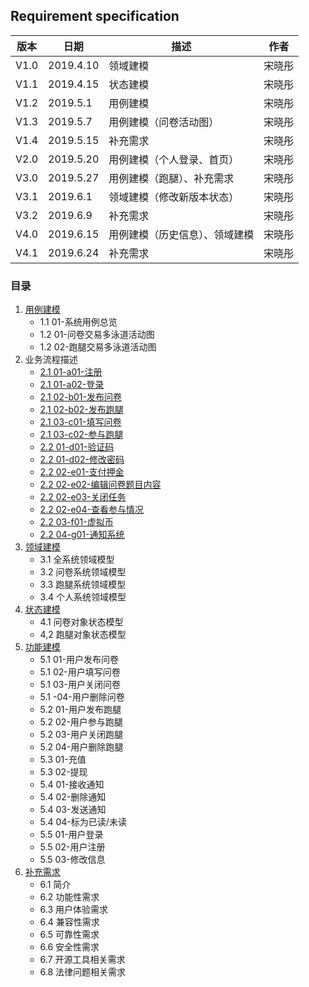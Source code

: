 ## Requirement specification

| 版本 | 日期      | 描述                           | 作者   |
| ---- | --------- | ------------------------------ | ------ |
| V1.0 | 2019.4.10 | 领域建模                       | 宋晓彤 |
| V1.1 | 2019.4.15 | 状态建模                       | 宋晓彤 |
| V1.2 | 2019.5.1  | 用例建模                       | 宋晓彤 |
| V1.3 | 2019.5.7  | 用例建模（问卷活动图）         | 宋晓彤 |
| V1.4 | 2019.5.15 | 补充需求                       | 宋晓彤 |
| V2.0 | 2019.5.20 | 用例建模（个人登录、首页）     | 宋晓彤 |
| V3.0 | 2019.5.27 | 用例建模（跑腿）、补充需求     | 宋晓彤 |
| V3.1 | 2019.6.1  | 领域建模（修改新版本状态）     | 宋晓彤 |
| V3.2 | 2019.6.9  | 补充需求                       | 宋晓彤 |
| V4.0 | 2019.6.15 | 用例建模（历史信息）、领域建模 | 宋晓彤 |
| V4.1 | 2019.6.24 | 补充需求                       | 宋晓彤 |

### 目录

1. [用例建模](https://system-design2019.github.io/files/Usecase_total)
   - 1.1 01-系统用例总览
   - 1.2 01-问卷交易多泳道活动图
   - 1.2 02-跑腿交易多泳道活动图
2. 业务流程描述
   - [2.1 01-a01-注册](https://system-design2019.github.io/files/uml/usecase1-1)
   - [2.1 01-a02-登录](https://system-design2019.github.io/files/uml/usecase1-2)
   - [2.1 02-b01-发布问卷](https://system-design2019.github.io/files/uml/usecase1-3)
   - [2,1 02-b02-发布跑腿](https://system-design2019.github.io/files/uml/usecase1-4)
   - [2.1 03-c01-填写问卷](https://system-design2019.github.io/files/uml/usecase1-5)
   - [2.1 03-c02-参与跑腿](https://system-design2019.github.io/files/uml/usecase1-6)
   - [2.2 01-d01-验证码](https://system-design2019.github.io/files/uml/usecase2-1)
   - [2.2 01-d02-修改密码](https://system-design2019.github.io/files/uml/usecase2-2)
   - [2.2 02-e01-支付押金](https://system-design2019.github.io/files/uml/usecase2-3)
   - [2.2 02-e02-编辑问卷题目内容](https://system-design2019.github.io/files/uml/usecase2-4)
   - [2.2 02-e03-关闭任务](https://system-design2019.github.io/files/uml/usecase2-5)
   - [2.2 02-e04-查看参与情况](https://system-design2019.github.io/files/uml/usecase2-6)
   - [2.2 03-f01-虚拟币](https://system-design2019.github.io/files/uml/usecase2-7)
   - [2.2 04-g01-通知系统](https://system-design2019.github.io/files/uml/usecase2-8)
3. [领域建模](https://system-design2019.github.io/files/Domain)
   - 3.1 全系统领域模型
   - 3.2 问卷系统领域模型
   - 3.3 跑腿系统领域模型
   - 3.4 个人系统领域模型
4. [状态建模](https://system-design2019.github.io/files/State)
   - 4.1 问卷对象状态模型
   - 4,2 跑腿对象状态模型
5. [功能建模](https://system-design2019.github.io/files/Sequence)
   - 5.1 01-用户发布问卷
   - 5.1 02-用户填写问卷
   - 5.1 03-用户关闭问卷
   - 5.1 -04-用户删除问卷
   - 5.2 01-用户发布跑腿
   - 5.2 02-用户参与跑腿
   - 5.2 03-用户关闭跑腿
   - 5.2 04-用户删除跑腿
   - 5.3 01-充值
   - 5.3 02-提现
   - 5.4 01-接收通知
   - 5.4 02-删除通知
   - 5.4 03-发送通知
   - 5.4 04-标为已读/未读
   - 5.5 01-用户登录
   - 5.5 02-用户注册
   - 5.5 03-修改信息
6. [补充需求](https://system-design2019.github.io/files/Requirements)
   - 6.1 简介
   - 6.2 功能性需求
   - 6.3 用户体验需求
   - 6.4 兼容性需求
   - 6.5 可靠性需求
   - 6.6 安全性需求
   - 6.7 开源工具相关需求
   - 6.8 法律问题相关需求